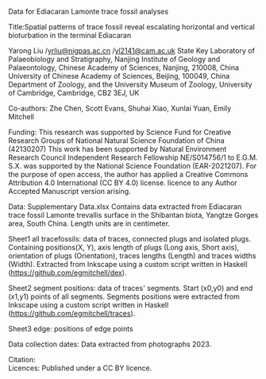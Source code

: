 Data for Ediacaran Lamonte trace fossil analyses

Title:Spatial patterns of trace fossil reveal escalating horizontal and vertical bioturbation in the terminal Ediacaran

Yarong Liu /yrliu@nigpas.ac.cn /yl2141@cam.ac.uk
State Key Laboratory of Palaeobiology and Stratigraphy, Nanjing Institute of Geology and Palaeontology, Chinese Academy of Sciences, Nanjing, 210008, China
University of Chinese Academy of Sciences, Beijing, 100049, China
Department of Zoology, and the University Museum of Zoology, University of Cambridge, Cambridge, CB2 3EJ, UK

Co-authors: Zhe Chen, Scott Evans, Shuhai Xiao, Xunlai Yuan, Emily Mitchell

Funding:
This research was supported by Science Fund for Creative Research Groups of National Natural Science Foundation of China (42130207)
This work has been supported by Natural Environment Research Council Independent Research Fellowship NE/S014756/1 to E.G.M. 
S.X. was supported by the National Science Foundation (EAR-2021207).
For the purpose of open access, the author has applied a Creative Commons Attribution 4.0 International (CC BY 4.0) license. licence to any Author Accepted Manuscript version arising. 

Data:
Supplementary Data.xlsx
Contains data extracted from Ediacaran trace fossil Lamonte trevallis surface in the Shibantan biota, Yangtze Gorges area, South China. Length units are in centimeter. 

Sheet1 all tracefossils: data of traces, connected plugs and isolated plugs. 
	Containing positions(X, Y), axis length of plugs (Long axis, Short axis), orientation of plugs (Orientation), traces lengths (Length) and traces widths (Width). Extracted from Inkscape using a custom script written in Haskell (https://github.com/egmitchell/dex).

Sheet2 segment positions: data of traces' segments.
	Start (x0,y0) and end (x1,y1) points of all segments.
	Segments positions were extracted from Inkscape using a custom script written in Haskell (https://github.com/egmitchell/traces).  

Sheet3 edge: positions of edge points

Data collection dates: Data extracted from photographs 2023. 

Citation:  
Licences: Published under a CC BY licence. 
